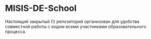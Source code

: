 # MISIS-DE-School

Настоящий закрытый (!) репозиторий организован для удобства совместной работы с кодом всеми участниками образовательного процесса.
